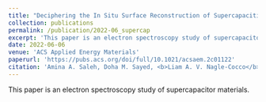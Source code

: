 ```yaml
---
title: "Deciphering the In Situ Surface Reconstruction of Supercapacitive Bimetallic Ni-Co Oxyphosphide during Electrochemical Activation Using Multivariate Statistical Analyses"
collection: publications
permalink: /publication/2022-06_supercap
excerpt: 'This paper is an electron spectroscopy study of supercapacitor materials.'
date: 2022-06-06
venue: 'ACS Applied Energy Materials'
paperurl: 'https://pubs.acs.org/doi/full/10.1021/acsaem.2c01122'
citation: 'Amina A. Saleh, Doha M. Sayed, <b>Liam A. V. Nagle-Cocco</b>, Giorgio Divitini, Loujain G. Ghanem, Caterina Ducati, and Nageh K. Allam. (2022). &quot;Deciphering the In Situ Surface Reconstruction of Supercapacitive Bimetallic Ni-Co Oxyphosphide during Electrochemical Activation Using Multivariate Statistical Analyses.&quot; <i>ACS Applied Energy Materials</i>. 5, 6, 7661-7673.'
---
```

This paper is an electron spectroscopy study of supercapacitor materials.




